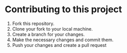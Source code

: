 # Contributing to this project

1. Fork this repository.
2. Clone your fork to your local machine.
3. Create a branch for your changes.
4. Make the necessary changes and commit them.
5. Push your changes and create a pull request
